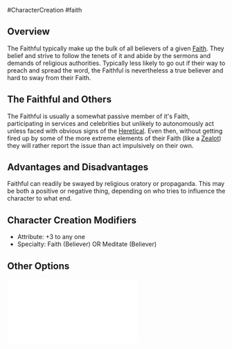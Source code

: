#CharacterCreation #faith 
## Overview
The Faithful typically make up the bulk of all believers of a given [Faith](/LifePath/Faith/Faith.md). They belief and strive to follow the tenets of it and abide by the sermons and demands of religious authorities. Typically less likely to go out if their way to preach and spread the word, the Faithful is nevertheless a true believer and hard to sway from their Faith.

## The Faithful and Others
The Faithful is usually a somewhat passive member of it's Faith, participating in services and celebrities but unlikely to autonomously act unless faced with obvious signs of the [Heretical](/LifePath/Faith/Heretical.md). Even then, without getting fired up by some of the more extreme elements of their Faith (like a [Zealot](/LifePath/Faith/Zealous.md)) they will rather report the issue than act impulsively on their own.


## Advantages and Disadvantages
Faithful can readily be swayed by religious oratory or propaganda. This may be both a positive or negative thing, depending on who tries to influence the character to what end.

## Character Creation Modifiers
- Attribute: +3 to any one
- Specialty: Faith (Believer) OR Meditate (Believer)

## Other Options
![Degrees of Faith](/LifePath/Faith/Degrees%20of%20Faith.md)
